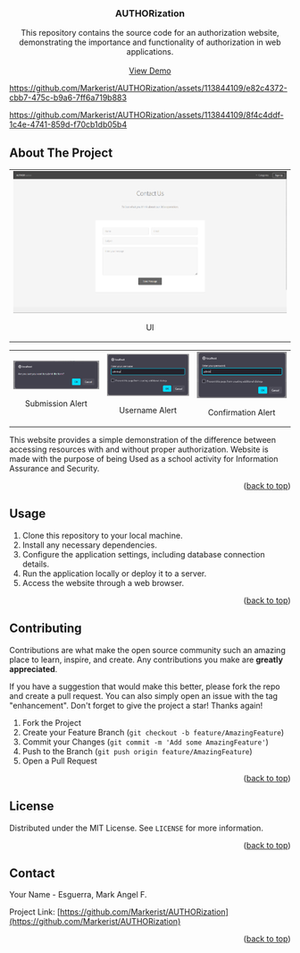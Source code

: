 <!-- PROJECT LOGO -->

<h3 align="center">AUTHORization</h3>

  <p align="center">
    This repository contains the source code for an authorization website, demonstrating the importance and functionality of authorization in web applications.
    <br />
    <br />
    <a href="https://markerist.github.io/AUTHORization/">View Demo</a>
  </p>

https://github.com/Markerist/AUTHORization/assets/113844109/e82c4372-cbb7-475c-b9a6-7ff6a719b883



https://github.com/Markerist/AUTHORization/assets/113844109/8f4c4ddf-1c4e-4741-859d-f70cb1db05b4


</div>

<!-- ABOUT THE PROJECT -->
## About The Project

<table>
    <tr>
        <td>
            <img src="images/01.png" alt="UI" />
            <br />
            <p align="center">UI</p></td>   
    </tr>

</table>

<table>
    <tr>
        <td>
            <img src="images/02.png" alt="Submission" />
                <br />
                <p align="center">Submission Alert</p></td>
        <td>
            <img src="images/03.png" alt="Username Alert" />
            <br />
            <p align="center">Username Alert</p></td>   
        <td>
            <img src="images/04.png" alt="Confirmation Alert" />
                <br />
                <p align="center">Confirmation Alert</p></td>
    </tr>

</table>

This website provides a simple demonstration of the difference between accessing resources with and without proper authorization. Website is made with the purpose of being Used
as a school activity for Information Assurance and Security.

<p align="right">(<a href="#readme-top">back to top</a>)</p>

## Usage

1. Clone this repository to your local machine.
2. Install any necessary dependencies.
3. Configure the application settings, including database connection details.
4. Run the application locally or deploy it to a server.
5. Access the website through a web browser.


<p align="right">(<a href="#readme-top">back to top</a>)</p>

<!-- CONTRIBUTING -->
## Contributing

Contributions are what make the open source community such an amazing place to learn, inspire, and create. Any contributions you make are **greatly appreciated**.

If you have a suggestion that would make this better, please fork the repo and create a pull request. You can also simply open an issue with the tag "enhancement".
Don't forget to give the project a star! Thanks again!

1. Fork the Project
2. Create your Feature Branch (`git checkout -b feature/AmazingFeature`)
3. Commit your Changes (`git commit -m 'Add some AmazingFeature'`)
4. Push to the Branch (`git push origin feature/AmazingFeature`)
5. Open a Pull Request

<p align="right">(<a href="#readme-top">back to top</a>)</p>

<!-- LICENSE -->
## License

Distributed under the MIT License. See `LICENSE` for more information.

<p align="right">(<a href="#readme-top">back to top</a>)</p>

<!-- CONTACT -->
## Contact

Your Name - Esguerra, Mark Angel F.

Project Link: [https://github.com/Markerist/AUTHORization](https://github.com/Markerist/AUTHORization)

<p align="right">(<a href="#readme-top">back to top</a>)</p>

